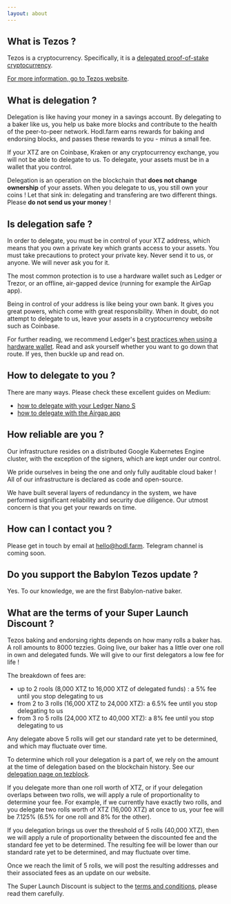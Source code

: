 ```yaml
---
layout: about
---
```


## What is Tezos ?

Tezos is a cryptocurrency. Specifically, it is a [delegated proof-of-stake cryptocurrency](https://en.bitcoinwiki.org/wiki/DPoS).

[For more information, go to Tezos website](https://tezos.com).

## What is delegation ?

Delegation is like having your money in a savings account. By delegating to a baker like us, you help us bake more blocks and contribute to the health of the peer-to-peer network. Hodl.farm earns rewards for baking and endorsing blocks, and passes these rewards to you - minus a small fee.

If your XTZ are on Coinbase, Kraken or any cryptocurrency exchange, you will not be able to delegate to us. To delegate, your assets must be in a wallet that you control.

Delegation is an operation on the blockchain that **does not change ownership** of your assets. When you delegate to us, you still own your coins ! Let that sink in: delegating and transfering are two different things. Please **do not send us your money** !

## Is delegation safe ?

In order to delegate, you must be in control of your XTZ address, which means that you own a private key which grants access to your assets. You must take precautions to protect your private key. Never send it to us, or anyone. We will never ask you for it.

The most common protection is to use a hardware wallet such as Ledger or Trezor, or an offline, air-gapped device (running for example the AirGap app).

Being in control of your address is like being your own bank. It gives you great powers, which come with great responsibility. When in doubt, do not attempt to delegate to us, leave your assets in a cryptocurrency website such as Coinbase.

For further reading, we recommend Ledger's [best practices when using a hardware wallet](https://www.ledger.com/academy/hardwarewallet/best-practices-when-using-a-hardware-wallet/). Read and ask yourself whether you want to go down that route. If yes, then buckle up and read on.

## How to delegate to you ?

There are many ways. Please check these excellent guides on Medium:

* [how to delegate with your Ledger Nano S](https://medium.com/cryptium/how-to-delegate-tezzies-tezos-xtz-with-your-ledger-nano-s-with-initial-setup-screenshots-519c9ae6654f)
* [how to delegate with the Airgap app](https://medium.com/airgap-it/airgap-how-to-delegate-tezos-86c392809535)

## How reliable are you ?

Our infrastructure resides on a distributed Google Kubernetes Engine cluster, with the exception of the signers, which are kept under our control.

We pride ourselves in being the one and only fully auditable cloud baker ! All of our infrastructure is declared as code and open-source.

We have built several layers of redundancy in the system, we have performed significant reliability and security due diligence. Our utmost concern is that you get your rewards on time.

## How can I contact you ?

Please get in touch by email at hello@hodl.farm. Telegram channel is coming soon.

## Do you support the Babylon Tezos update ?

Yes. To our knowledge, we are the first Babylon-native baker.

## What are the terms of your Super Launch Discount ?

Tezos baking and endorsing rights depends on how many rolls a baker has. A roll amounts to 8000 tezzies. Going live, our baker has a little over one roll in own and delegated funds. We will give to our first delegators a low fee for life !

The breakdown of fees are:

* up to 2 rools (8,000 XTZ to 16,000 XTZ of delegated  funds) : a 5% fee until you stop delegating to us
* from 2 to 3 rolls (16,000 XTZ to 24,000 XTZ): a 6.5% fee until you stop delegating to us
* from 3 ro 5 rolls (24,000 XTZ to 40,000 XTZ): a 8% fee until you stop delegating to us

Any delegate above 5 rolls will get our standard rate yet to be determined, and which may fluctuate over time.

To determine which roll your delegation is a part of, we rely on the amount at the time of delegation based on the blockchain history. See our [delegation page on tezblock](https://mvp.tezblock.io/account/tz1gg5bjopPcr9agjamyu9BbXKLibNc2rbAq).

If you delegate more than one roll worth of XTZ, or if your delegation overlaps between two rolls, we will apply a rule of proportionality to determine your fee. For example, if we currently have exactly two rolls, and you delegate two rolls worth of XTZ (16,000 XTZ) at once to us, your fee will be 7.125% (6.5% for one roll and 8% for the other).

If you delegation brings us over the threshold of 5 rolls (40,000 XTZ), then we will apply a rule of proportionality between the discounted fee and the standard fee yet to be determined. The resulting fee will be lower than our standard rate yet to be determined, and may fluctuate over time.

Once we reach the limit of 5 rolls, we will post the resulting addresses and their associated fees as an update on our website.

The Super Launch Discount is subject to the [terms and conditions](terms-and-conditions), please read them carefully.
